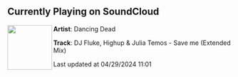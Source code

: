 ## Currently Playing on SoundCloud

[<img align="left" width="100" src="https://i1.sndcdn.com/artworks-joC63DvDBKtbp9Q4-yuQzYw-t500x500.jpg">](https://soundcloud.com/dancingdeadrecords/saveme?in=saxurn/sets/304s-on-the-blade)

**Artist**: Dancing Dead 

**Track**: DJ Fluke, Highup & Julia Temos - Save me (Extended Mix)

Last updated at 04/29/2024 11:01
